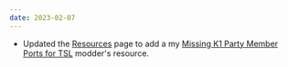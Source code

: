 ```yaml
---
date: 2023-02-07
---
```


* Updated the [Resources](/resources) page to add a my [Missing K1 Party Member Ports for TSL](https://deadlystream.com/files/file/2249-missing-k1-party-member-ports-for-tsl-modders-resource/) modder's resource.